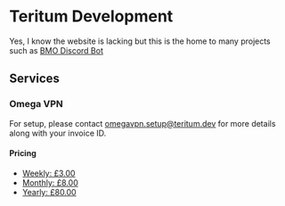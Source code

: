 # Teritum Development

Yes, I know the website is lacking but this is the home to many projects such as [BMO Discord Bot](https://bmo.teritum.dev)

## Services

### Omega VPN
For setup, please contact omegavpn.setup@teritum.dev for more details along with your invoice ID.
#### Pricing
- [Weekly: £3.00](https://buy.stripe.com/fZe6p1cL7bMV4AU3cf)
- [Monthly: £8.00](https://buy.stripe.com/aEU5kX8uR9EN5EY000)
- [Yearly: £80.00](https://buy.stripe.com/bIY3cPeTf4kt1oIaEI)
